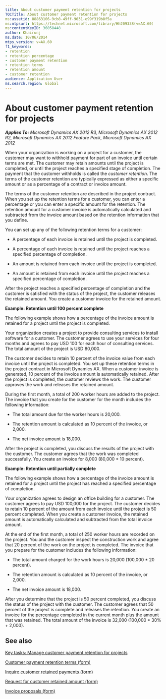 ```yaml
---
title: About customer payment retention for projects
TOCTitle: About customer payment retention for projects
ms:assetid: 88863106-9cb8-49ff-9031-e99f319b8f5a
ms:mtpsurl: https://technet.microsoft.com/library/Hh209338(v=AX.60)
ms:contentKeyID: 36058448
author: Khairunj
ms.date: 10/06/2014
mtps_version: v=AX.60
f1_keywords:
- retention
- retention percentage
- customer payment retention
- retention terms
- retention amount
- customer retention
audience: Application User
ms.search.region: Global
---
```


# About customer payment retention for projects 


_**Applies To:** Microsoft Dynamics AX 2012 R3, Microsoft Dynamics AX 2012 R2, Microsoft Dynamics AX 2012 Feature Pack, Microsoft Dynamics AX 2012_

When your organization is working on a project for a customer, the customer may want to withhold payment for part of an invoice until certain terms are met. The customer may retain amounts until the project is completed, or until the project reaches a specified stage of completion. The payment that the customer withholds is called the *customer retention*. The terms of the customer retention are typically expressed as either a specific amount or as a percentage of a contract or invoice amount.

The terms of the customer retention are described in the project contract. When you set up the retention terms for a customer, you can enter a percentage or you can enter a specific amount for the retention. The retention amount for a customer invoice is automatically calculated and subtracted from the invoice amount based on the retention information that you define.

You can set up any of the following retention terms for a customer:

  - A percentage of each invoice is retained until the project is completed.

  - A percentage of each invoice is retained until the project reaches a specified percentage of completion.

  - An amount is retained from each invoice until the project is completed.

  - An amount is retained from each invoice until the project reaches a specified percentage of completion.

After the project reaches a specified percentage of completion and the customer is satisfied with the status of the project, the customer releases the retained amount. You create a customer invoice for the retained amount.

**Example: Retention until 100 percent complete**

The following example shows how a percentage of the invoice amount is retained for a project until the project is completed.

Your organization creates a project to provide consulting services to install software for a customer. The customer agrees to use your services for four months and agrees to pay USD 100 for each hour of consulting services. The total amount of the project is USD 80,000.

The customer decides to retain 10 percent of the invoice value from each invoice until the project is completed. You set up these retention terms in the project contract in Microsoft Dynamics AX. When a customer invoice is generated, 10 percent of the invoice amount is automatically retained. After the project is completed, the customer reviews the work. The customer approves the work and releases the retained amount.

During the first month, a total of 200 worker hours are added to the project. The invoice that you create for the customer for the month includes the following information:

  - The total amount due for the worker hours is 20,000.

  - The retention amount is calculated as 10 percent of the invoice, or 2,000.

  - The net invoice amount is 18,000.

After the project is completed, you discuss the results of the project with the customer. The customer agrees that the work was completed successfully. You create an invoice for 8,000 (80,000 \* 10 percent).

**Example: Retention until partially complete**

The following example shows how a percentage of the invoice amount is retained for a project until the project has reached a specified percentage of completion.

Your organization agrees to design an office building for a customer. The customer agrees to pay USD 100,000 for the project. The customer decides to retain 10 percent of the amount from each invoice until the project is 50 percent completed. When you create a customer invoice, the retained amount is automatically calculated and subtracted from the total invoice amount.

At the end of the first month, a total of 250 worker hours are recorded on the project. You and the customer inspect the construction work and agree that 20 percent of the work on the project is completed. The invoice that you prepare for the customer includes the following information:

  - The total amount charged for the work hours is 20,000 (100,000 \* 20 percent).

  - The retention amount is calculated as 10 percent of the invoice, or 2,000.

  - The net invoice amount is 18,000.

After you determine that the project is 50 percent completed, you discuss the status of the project with the customer. The customer agrees that 50 percent of the project is complete and releases the retention. You create an invoice for the percentage completed in the current month plus the amount that was retained. The total amount of the invoice is 32,000 (100,000 \* 30% + 2,000).

## See also

[Key tasks: Manage customer payment retention for projects](key-tasks-manage-customer-payment-retention-for-projects.md)

[Customer payment retention terms (form)](https://technet.microsoft.com/library/hh208591\(v=ax.60\))

[Inquire customer retained payments (form)](https://technet.microsoft.com/library/hh209406\(v=ax.60\))

[Request for customer retained amount (form)](https://technet.microsoft.com/library/hh209691\(v=ax.60\))

[Invoice proposals (form)](https://technet.microsoft.com/library/aa615408\(v=ax.60\))

  


